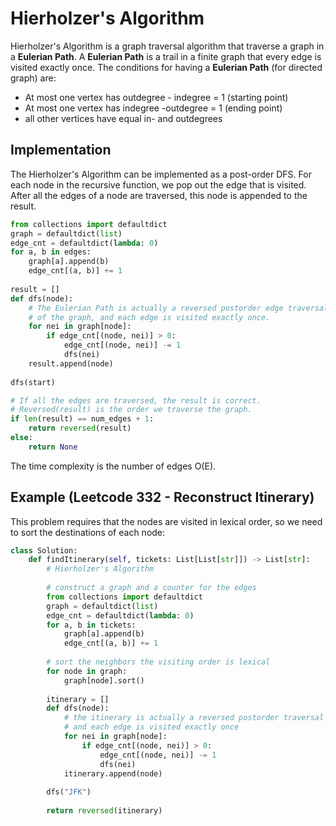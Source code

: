 # Hierholzer's Algorithm
Hierholzer's Algorithm is a graph traversal algorithm that traverse a graph in a **Eulerian Path**. A **Eulerian Path** is a trail in a finite graph that every edge is visited exactly once. The conditions for having a **Eulerian Path** (for directed graph) are:
* At most one vertex has outdegree - indegree = 1 (starting point)
* At most one vertex has indegree -outdegree = 1 (ending point)
* all other vertices have equal in- and outdegrees

## Implementation
The Hierholzer's Algorithm can be implemented as a post-order DFS. For each node in the recursive function, we pop out the edge that is visited. After all the edges of a node are traversed, this node is appended to the result. 
```python
from collections import defaultdict
graph = defaultdict(list)
edge_cnt = defaultdict(lambda: 0)
for a, b in edges:
	graph[a].append(b)
    edge_cnt[(a, b)] += 1
            
result = []
def dfs(node):
    # The Eulerian Path is actually a reversed postorder edge traversal 
	# of the graph, and each edge is visited exactly once.
    for nei in graph[node]:
        if edge_cnt[(node, nei)] > 0:
            edge_cnt[(node, nei)] -= 1
            dfs(nei)
    result.append(node)
    
dfs(start)

# If all the edges are traversed, the result is correct.
# Reversed(result) is the order we traverse the graph.
if len(result) == num_edges + 1:
	return reversed(result)
else:
	return None
```
The time complexity is the number of edges O(E).
## Example (Leetcode 332 - Reconstruct Itinerary)
This problem requires that the nodes are visited in lexical order, so we need to sort the destinations of each node:
```python
class Solution:
    def findItinerary(self, tickets: List[List[str]]) -> List[str]:
        # Hierholzer's Algorithm
        
        # construct a graph and a counter for the edges
        from collections import defaultdict
        graph = defaultdict(list)
        edge_cnt = defaultdict(lambda: 0)
        for a, b in tickets:
            graph[a].append(b)
            edge_cnt[(a, b)] += 1
        
        # sort the neighbors the visiting order is lexical
        for node in graph:
            graph[node].sort()
        
        itinerary = []
        def dfs(node):
            # the itinerary is actually a reversed postorder traversal of the graph,
            # and each edge is visited exactly once
            for nei in graph[node]:
                if edge_cnt[(node, nei)] > 0:
                    edge_cnt[(node, nei)] -= 1
                    dfs(nei)
            itinerary.append(node)
            
        dfs("JFK")
        
        return reversed(itinerary)
```
